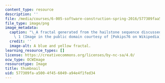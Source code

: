 ```yaml
---
content_type: resource
description: ''
file: /media/courses/6-005-software-construction-spring-2016/577309faa5004f456049a94e4f1fed34_6-005S16-th.png
file_type: image/png
image_metadata:
  caption: "\_A fractal generated from the hailstone sequence discussed in Lecture\
    \ 1 (Image in the public domain courtesy of [Pokips76 on Wikipedia](https://en.wikipedia.org/wiki/Collatz_conjecture#/media/File:CollatzFractal.png))."
  credit: ''
  image-alt: A blue and yellow fractal.
learning_resource_types: []
license: https://creativecommons.org/licenses/by-nc-sa/4.0/
ocw_type: OCWImage
resourcetype: Image
title: thumbnail
uid: 577309fa-a500-4f45-6049-a94e4f1fed34
---
```

